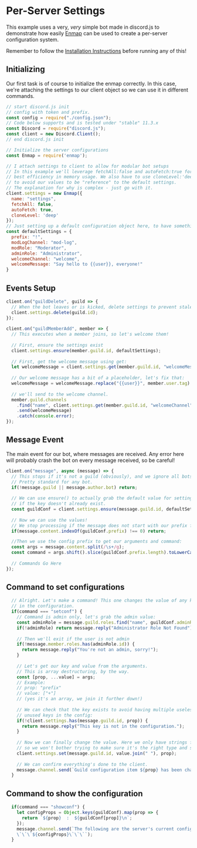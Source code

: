 # Per-Server Settings

This example uses a very, _very_ simple bot made in discord.js to demonstrate how easily [Enmap](https://www.npmjs.com/package/enmap) can be used to create a per-server configuration system.

Remember to follow the [Installation Instructions](../install/) before running any of this!

## Initializing

Our first task is of course to initialize the enmap correctly. In this case, we're attaching the settings to our client object so we can use it in different commands. 

```javascript
// start discord.js init
// config with token and prefix.
const config = require("./config.json"); 
// Code below supports and is tested under "stable" 11.3.x
const Discord = require("discord.js");
const client = new Discord.Client();
// end discord.js init

// Initialize the server configurations
const Enmap = require('enmap');

// I attach settings to client to allow for modular bot setups
// In this example we'll leverage fetchAll:false and autoFetch:true for
// best efficiency in memory usage. We also have to use cloneLevel:'deep'
// to avoid our values to be "reference" to the default settings.
// The explanation for why is complex - just go with it.
client.settings = new Enmap({
  name: "settings",
  fetchAll: false,
  autoFetch: true,
  cloneLevel: 'deep'
});
// Just setting up a default configuration object here, to have somethign to insert.
const defaultSettings = {
  prefix: "!",
  modLogChannel: "mod-log",
  modRole: "Moderator",
  adminRole: "Administrator",
  welcomeChannel: "welcome",
  welcomeMessage: "Say hello to {{user}}, everyone!"
}
```

## Events Setup

```javascript
client.on("guildDelete", guild => {
  // When the bot leaves or is kicked, delete settings to prevent stale entries.
  client.settings.delete(guild.id);
});
  
client.on("guildMemberAdd", member => {
  // This executes when a member joins, so let's welcome them!
  
  // First, ensure the settings exist
  client.settings.ensure(member.guild.id, defaultSettings);
  
  // First, get the welcome message using get: 
  let welcomeMessage = client.settings.get(member.guild.id, "welcomeMessage");
  
  // Our welcome message has a bit of a placeholder, let's fix that:
  welcomeMessage = welcomeMessage.replace("{{user}}", member.user.tag)
  
  // we'll send to the welcome channel.
  member.guild.channels
    .find("name", client.settings.get(member.guild.id, "welcomeChannel"))
    .send(welcomeMessage)
    .catch(console.error);
});
```

## Message Event

The main event for our bot, where messages are received. Any error here will probably crash the bot on every message received, so be careful!

```javascript
client.on("message", async (message) => {
  // This stops if it's not a guild (obviously), and we ignore all bots.
  // Pretty standard for any bot.
  if(!message.guild || message.author.bot) return;
  
  // We can use ensure() to actually grab the default value for settings,
  // if the key doesn't already exist. 
  const guildConf = client.settings.ensure(message.guild.id, defaultSettings);
  
  // Now we can use the values! 
  // We stop processing if the message does not start with our prefix for this guild.
  if(message.content.indexOf(guildConf.prefix) !== 0) return;

  //Then we use the config prefix to get our arguments and command:
  const args = message.content.split(/\s+/g);
  const command = args.shift().slice(guildConf.prefix.length).toLowerCase();
  
  // Commands Go Here
});
```

## Command to set configurations

```javascript
  // Alright. Let's make a command! This one changes the value of any key
  // in the configuration.
  if(command === "setconf") {
    // Command is admin only, let's grab the admin value: 
    const adminRole = message.guild.roles.find("name", guildConf.adminRole);
    if(!adminRole) return message.reply("Administrator Role Not Found");
    
    // Then we'll exit if the user is not admin
    if(!message.member.roles.has(adminRole.id)) {
      return message.reply("You're not an admin, sorry!");
    }
    
    // Let's get our key and value from the arguments. 
    // This is array destructuring, by the way. 
    const [prop, ...value] = args;
    // Example: 
    // prop: "prefix"
    // value: ["+"]
    // (yes it's an array, we join it further down!)
    
    // We can check that the key exists to avoid having multiple useless, 
    // unused keys in the config:
    if(!client.settings.has(message.guild.id, prop)) {
      return message.reply("This key is not in the configuration.");
    }
    
    // Now we can finally change the value. Here we only have strings for values 
    // so we won't bother trying to make sure it's the right type and such. 
    client.settings.set(message.guild.id, value.join(" "), prop);
    
    // We can confirm everything's done to the client.
    message.channel.send(`Guild configuration item ${prop} has been changed to:\n\`${value.join(" ")}\``);
  }
```

## Command to show the configuration

```javascript
  if(command === "showconf") {
    let configProps = Object.keys(guildConf).map(prop => {
      return `${prop}  :  ${guildConf[prop]}\n`;
    });
    message.channel.send(`The following are the server's current configuration:
    \`\`\`${configProps}\`\`\``);
  }
```


